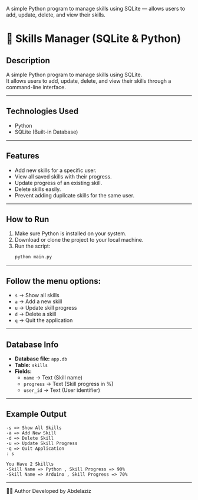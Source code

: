 A simple Python program to manage skills using SQLite — allows users to add, update, delete, and view their skills.

# 🧠 Skills Manager (SQLite & Python)

##  Description
A simple Python program to manage skills using SQLite.  
It allows users to add, update, delete, and view their skills through a command-line interface.

---

##  Technologies Used
-  Python  
-  SQLite (Built-in Database)

---

##  Features
- Add new skills for a specific user.  
- View all saved skills with their progress.  
- Update progress of an existing skill.  
- Delete skills easily.  
- Prevent adding duplicate skills for the same user.

---

##  How to Run
1. Make sure Python is installed on your system.  
2. Download or clone the project to your local machine.  
3. Run the script:
   ```bash
   python main.py
---
## Follow the menu options:
- `s` → Show all skills  
- `a` → Add a new skill  
- `u` → Update skill progress  
- `d` → Delete a skill  
- `q` → Quit the application

---
## Database Info
- **Database file:** `app.db`  
- **Table:** `skills`  
- **Fields:**  
  - `name` → Text (Skill name)  
  - `progress` → Text (Skill progress in %)  
  - `user_id` → Text (User identifier)

---
## Example Output
```What Do You Want?
-s => Show All Skills
-a => Add New Skill
-d => Delete Skill
-u => Update Skill Progress
-q => Quit Application
: s

You Have 2 Skill\s
-Skill Name => Python , Skill Progress => 90%
-Skill Name => Arduino , Skill Progress => 70%
```
---
🧑‍💻 Author
Developed by Abdelaziz 
